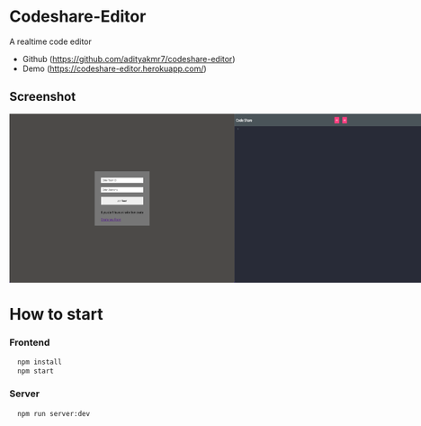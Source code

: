 # Codeshare-Editor

A realtime code editor 

- Github (https://github.com/adityakmr7/codeshare-editor)
- Demo (https://codeshare-editor.herokuapp.com/)

## Screenshot

<div style="display:flex;justifyContent:space-between;alignItem:center;">
<img style="width: 400px; height:300px;" src="https://github.com/adityakmr7/codeshare-editor/blob/master/screenshot/02.png"/>
<img style="width: 400px; height:300px;" src="https://github.com/adityakmr7/codeshare-editor/blob/master/screenshot/01.png"/>
</div>


# How to start

### Frontend
``` 
  npm install 
  npm start
```

### Server

```
  npm run server:dev
```
